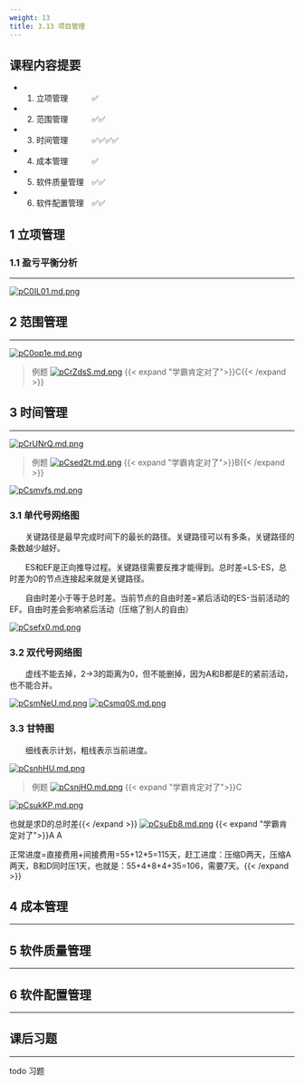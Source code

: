 ```yaml
---
weight: 13
title: 3.13 项目管理
---
```

## 课程内容提要

- 1. 立项管理&emsp;&emsp;&emsp;✅
- 2. 范围管理&emsp;&emsp;&emsp;✅✅
- 3. 时间管理&emsp;&emsp;&emsp;✅✅✅✅
- 4. 成本管理&emsp;&emsp;&emsp;✅
- 5. 软件质量管理&emsp;✅✅
- 6. 软件配置管理&emsp;✅✅

## 1 立项管理

### 1.1 盈亏平衡分析

---

[![pC0IL01.md.png](https://s1.ax1x.com/2023/06/30/pC0IL01.md.png)](https://imgse.com/i/pC0IL01)

## 2 范围管理

---

[![pC0op1e.md.png](https://s1.ax1x.com/2023/06/30/pC0op1e.md.png)](https://imgse.com/i/pC0op1e)

>例题
[![pCrZdsS.md.png](https://s1.ax1x.com/2023/07/03/pCrZdsS.md.png)](https://imgse.com/i/pCrZdsS)
{{< expand "学霸肯定对了">}}C{{< /expand >}}

## 3 时间管理

---



[![pCrUNrQ.md.png](https://s1.ax1x.com/2023/07/03/pCrUNrQ.md.png)](https://imgse.com/i/pCrUNrQ)
>例题
[![pCsed2t.md.png](https://s1.ax1x.com/2023/07/04/pCsed2t.md.png)](https://imgse.com/i/pCsed2t)
{{< expand "学霸肯定对了">}}B{{< /expand >}}

[![pCsmvfs.md.png](https://s1.ax1x.com/2023/07/04/pCsmvfs.md.png)](https://imgse.com/i/pCsmvfs)

### 3.1 单代号网络图

&emsp;&emsp;关键路径是最早完成时间下的最长的路径。关键路径可以有多条，关键路径的条数越少越好。

&emsp;&emsp;ES和EF是正向推导过程。关键路径需要反推才能得到。总时差=LS-ES，总时差为0的节点连接起来就是关键路径。

&emsp;&emsp;自由时差小于等于总时差。当前节点的自由时差=紧后活动的ES-当前活动的EF。自由时差会影响紧后活动（压缩了别人的自由）

[![pCsefx0.md.png](https://s1.ax1x.com/2023/07/04/pCsefx0.md.png)](https://imgse.com/i/pCsefx0)

### 3.2 双代号网络图

&emsp;&emsp;虚线不能去掉，2->3的距离为0，但不能删掉，因为A和B都是E的紧前活动，也不能合并。

[![pCsmNeU.md.png](https://s1.ax1x.com/2023/07/04/pCsmNeU.md.png)](https://imgse.com/i/pCsmNeU)
[![pCsmq0S.md.png](https://s1.ax1x.com/2023/07/04/pCsmq0S.md.png)](https://imgse.com/i/pCsmq0S)

### 3.3 甘特图

&emsp;&emsp;细线表示计划，粗线表示当前进度。

[![pCsnhHU.md.png](https://s1.ax1x.com/2023/07/04/pCsnhHU.md.png)](https://imgse.com/i/pCsnhHU)

>例题
[![pCsnjHO.md.png](https://s1.ax1x.com/2023/07/04/pCsnjHO.md.png)](https://imgse.com/i/pCsnjHO)
{{< expand "学霸肯定对了">}}C

[![pCsukKP.md.png](https://s1.ax1x.com/2023/07/04/pCsukKP.md.png)](https://imgse.com/i/pCsukKP)

也就是求D的总时差{{< /expand >}}
[![pCsuEb8.md.png](https://s1.ax1x.com/2023/07/04/pCsuEb8.md.png)](https://imgse.com/i/pCsuEb8)
{{< expand "学霸肯定对了">}}A A

正常进度=直接费用+间接费用=55+12*5=115天，赶工进度：压缩D两天，压缩A两天，B和D同时压1天，也就是：55+4+8+4+35=106，需要7天。{{< /expand >}}

## 4 成本管理

---

## 5 软件质量管理

---

## 6 软件配置管理

---

## 课后习题

---

todo 习题